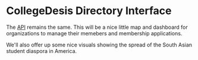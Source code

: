 # CollegeDesis Directory Interface

The [API](http://github.com/collegedesis/api) remains the same.
This will be a nice little map and dashboard for organizations to
manage their memebers and membership applications.

We'll also offer up some nice visuals showing the spread of the South
Asian student diaspora in America.
